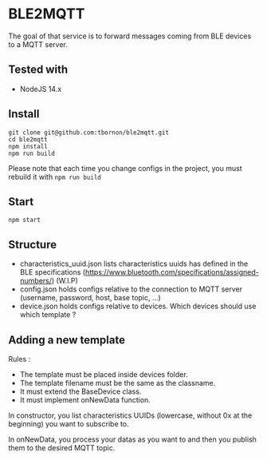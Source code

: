 # BLE2MQTT

The goal of that service is to forward messages coming from BLE devices to a MQTT server.

## Tested with 
* NodeJS 14.x

## Install

```
git clone git@github.com:tbornon/ble2mqtt.git
cd ble2mqtt
npm install
npm run build
```

Please note that each time you change configs in the project, you must rebuild it with `npm run build`

## Start

```
npm start
```

## Structure

* characteristics_uuid.json lists characteristics uuids has defined in the BLE specifications (https://www.bluetooth.com/specifications/assigned-numbers/) (W.I.P)
* config.json holds configs relative to the connection to MQTT server (username, password, host, base topic, ...)
* device.json holds configs relative to devices. Which devices should use which template ?

## Adding a new template

Rules :
* The template must be placed inside devices folder.
* The template filename must be the same as the classname.
* It must extend the BaseDevice class.
* It must implement onNewData function.

In constructor, you list characteristics UUIDs (lowercase, without 0x at the beginning) you want to subscribe to.

In onNewData, you process your datas as you want to and then you publish them to the desired MQTT topic.